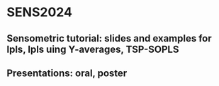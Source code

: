 # SENS2024
## Sensometric tutorial: slides and examples for lpls, lpls uing Y-averages, TSP-SOPLS
## Presentations: oral, poster

